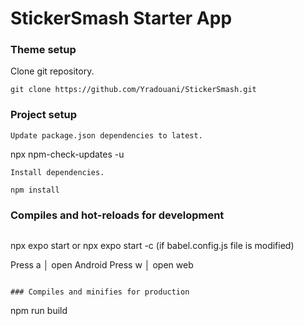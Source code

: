 # StickerSmash Starter App

### Theme setup
Clone git repository.
```
git clone https://github.com/Yradouani/StickerSmash.git
```
### Project setup
```
Update package.json dependencies to latest.
```
npx npm-check-updates -u
```
Install dependencies.
```
```
npm install
```
### Compiles and hot-reloads for development
```

```
npx expo start or npx expo start -c (if babel.config.js file is modified)

Press a │ open Android
Press w │ open web
```

### Compiles and minifies for production
```
npm run build
```